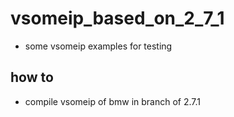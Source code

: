 # vsomeip_based_on_2_7_1
- some vsomeip examples for testing

## how to
- compile vsomeip of bmw in branch of 2.7.1
